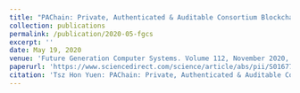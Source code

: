 ```yaml
---
title: "PAChain: Private, Authenticated & Auditable Consortium Blockchain and its Implementation."
collection: publications
permalink: /publication/2020-05-fgcs
excerpt: ''
date: May 19, 2020
venue: 'Future Generation Computer Systems. Volume 112, November 2020, Pages 913-929'
paperurl: 'https://www.sciencedirect.com/science/article/abs/pii/S0167739X19328547'
citation: 'Tsz Hon Yuen: PAChain: Private, Authenticated & Auditable Consortium Blockchain and its Implementation. Future Generation Computer Systems. Volume 112, November 2020, Pages 913-929.'
---
```


